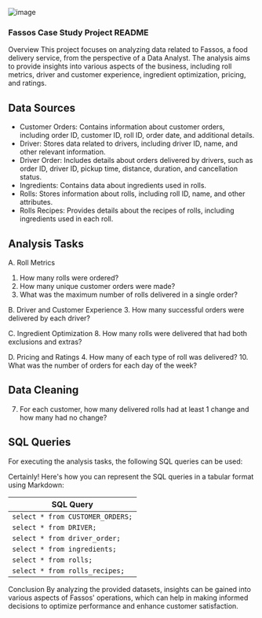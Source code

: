 ![image](https://github.com/anauhwar/Fassos-Analytics-Project/assets/64798462/f34d9f58-c8a8-4684-b2d4-a4c6cda4ec24)

### Fassos Case Study Project README

 Overview
This project focuses on analyzing data related to Fassos, a food delivery service, from the perspective of a Data Analyst. The analysis aims to provide insights into various aspects of the business, including roll metrics, driver and customer experience, ingredient optimization, pricing, and ratings.

 ## Data Sources
- Customer Orders: Contains information about customer orders, including order ID, customer ID, roll ID, order date, and additional details.
- Driver: Stores data related to drivers, including driver ID, name, and other relevant information.
- Driver Order: Includes details about orders delivered by drivers, such as order ID, driver ID, pickup time, distance, duration, and cancellation status.
- Ingredients: Contains data about ingredients used in rolls.
- Rolls: Stores information about rolls, including roll ID, name, and other attributes.
- Rolls Recipes: Provides details about the recipes of rolls, including ingredients used in each roll.

## Analysis Tasks

 A. Roll Metrics
1. How many rolls were ordered?
2. How many unique customer orders were made?
6. What was the maximum number of rolls delivered in a single order?

B. Driver and Customer Experience
3. How many successful orders were delivered by each driver?

C. Ingredient Optimization
8. How many rolls were delivered that had both exclusions and extras?

D. Pricing and Ratings
4. How many of each type of roll was delivered?
10. What was the number of orders for each day of the week?

## Data Cleaning
7. For each customer, how many delivered rolls had at least 1 change and how many had no change?

## SQL Queries
For executing the analysis tasks, the following SQL queries can be used:

Certainly! Here's how you can represent the SQL queries in a tabular format using Markdown:

| SQL Query                   |
|-----------------------------|
| `select * from CUSTOMER_ORDERS;` |
| `select * from DRIVER;`          |
| `select * from driver_order;`    |
| `select * from ingredients;`     |
| `select * from rolls;`           |
| `select * from rolls_recipes;`   |









Conclusion
By analyzing the provided datasets, insights can be gained into various aspects of Fassos' operations, which can help in making informed decisions to optimize performance and enhance customer satisfaction.


